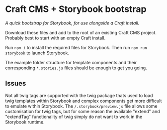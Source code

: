 # Craft CMS + Storybook bootstrap

_A quick bootstrap for Storybook, for use alongside a Craft install._

Download these files and add to the root of an existing Craft CMS project. Probably best to start with an empty Craft install.

Run `npm i` to install the required files for Storybook. Then run `npm run storybook` to launch Storybook.

The example folder structure for template components and their corresponding `*.stories.js` files should be enough to get you going.

## Issues

Not all twig tags are supported with the twig package thats used to load twig templates within Storybook and complex components get more difficult to emulate within Storybook. The `/.storybook/preview.js` file allows some customisation for twig tags, but for some reason the available "extend" and "extendTag" functionality of twig simply do not want to work in the Storybook runtime.
